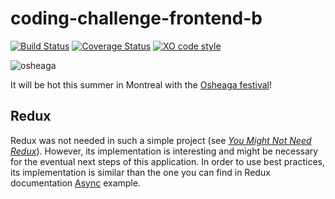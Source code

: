 # coding-challenge-frontend-b
[![Build Status](https://travis-ci.org/BuonOmo/coding-challenge-frontend-b.svg?branch=master)](https://travis-ci.org/BuonOmo/coding-challenge-frontend-b)
[![Coverage Status](https://coveralls.io/repos/github/BuonOmo/coding-challenge-frontend-b/badge.svg?branch=master)](https://coveralls.io/github/BuonOmo/coding-challenge-frontend-b?branch=master)
[![XO code style](https://img.shields.io/badge/code_style-XO-5ed9c7.svg)](https://github.com/sindresorhus/xo)

![osheaga](https://cloud.githubusercontent.com/assets/1574577/12971188/13471bd0-d066-11e5-8729-f0ca5375752e.png)

It will be hot this summer in Montreal with the [Osheaga festival](http://www.osheaga.com/)!


## Redux

Redux was not needed in such a simple project (see [_You Might Not Need Redux_](https://medium.com/@dan_abramov/you-might-not-need-redux-be46360cf367)).
However, its implementation is interesting and might be necessary for the eventual next steps of this application.
In order to use best practices, its implementation is similar than the one you can find in Redux documentation [Async](https://github.com/reactjs/redux/tree/master/examples/async) example.
